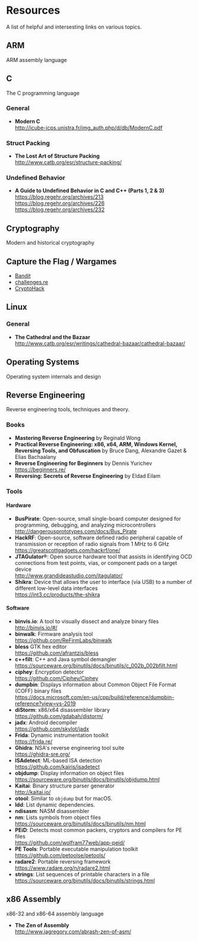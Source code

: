 # Resources
A list of helpful and intersesting links on various topics. 

## ARM
ARM assembly language

## C
The C programming language
### General
- **Modern C**<br>http://icube-icps.unistra.fr/img_auth.php/d/db/ModernC.pdf
### Struct Packing
- **The Lost Art of Structure Packing**<br>http://www.catb.org/esr/structure-packing/

### Undefined Behavior
- **A Guide to Undefined Behavior in C and C++ (Parts 1, 2 & 3)**<br>https://blog.regehr.org/archives/213 <br>https://blog.regehr.org/archives/226 <br>https://blog.regehr.org/archives/232 

## Cryptography
Modern and historical cryptography

## Capture the Flag / Wargames
- [Bandit](https://overthewire.org/wargames/bandit/)
- [challenges.re](challenges.re)
- [CryptoHack](https://cryptohack.org/)


## Linux
### General
- **The Cathedral and the Bazaar**<br>http://www.catb.org/esr/writings/cathedral-bazaar/cathedral-bazaar/

## Operating Systems
Operating system internals and design

## Reverse Engineering
Reverse engineering tools, techniques and theory.

### Books
- **Mastering Reverse Engineering** by Reginald Wong
- **Practical Reverse Engineering: x86, x64, ARM, Windows Kernel, Reversing Tools, and Obfuscation** by Bruce Dang, Alexandre Gazet & Elias Bachaalany
- **Reverse Engineering for Beginners** by Dennis Yurichev <br>https://beginners.re/
- **Reversing: Secrets of Reverse Engineering** by Eldad Eilam

### Tools
#### Hardware
- **BusPirate**: Open-source, small single-board computer designed for programming, debugging, and analyzing microcontrollers<br>http://dangerousprototypes.com/docs/Bus_Pirate
- **HackRF**: Open-source, software defined radio peripheral capable of transmission or reception of radio signals from 1 MHz to 6 GHz<br>https://greatscottgadgets.com/hackrf/one/
- **JTAGulator®**: Open source hardware tool that assists in identifying OCD connections from test points, vias, or component pads on a target device<br>http://www.grandideastudio.com/jtagulator/
- **Shikra**: Device that allows the user to interface (via USB) to a number of different low-level data interfaces<br>https://int3.cc/products/the-shikra

#### Software
- **binvis.io**: A tool to visually dissect and analyze binary files<br>http://binvis.io/#/
- **binwalk**: Firmware analysis tool<br>https://github.com/ReFirmLabs/binwalk
- **bless** GTK hex editor<br>https://github.com/afrantzis/bless
- **c++filt**: C++ and Java symbol demangler<br>https://sourceware.org/binutils/docs/binutils/c_002b_002bfilt.html
- **ciphey**: Encryption detector<br>https://github.com/Ciphey/Ciphey
- **dumpbin**:  Displays information about Common Object File Format (COFF) binary files<br>https://docs.microsoft.com/en-us/cpp/build/reference/dumpbin-reference?view=vs-2019
- **diStorm**: x86/x64 disassembler library<br>https://github.com/gdabah/distorm/
- **jadx**: Android decompiler<br>https://github.com/skylot/jadx
- **Frida**: Dynamic instrumentation toolkit<br>https://frida.re/
- **Ghidra**: NSA's reverse engineering tool suite<br>https://ghidra-sre.org/
- **ISAdetect**: ML-based ISA detection<br>https://github.com/kairis/isadetect
- **objdump**: Display information on object files<br>https://sourceware.org/binutils/docs/binutils/objdump.html
- **Kaitai**: Binary structure parser generator<br>http://kaitai.io/
- **otool**: Similar to `objdump` but for macOS.
- **ldd**: List dynamic dependencies.
- **ndisasm**: NASM disassembler
- **nm**: Lists symbols from object files<br>https://sourceware.org/binutils/docs/binutils/nm.html
- **PEiD**: Detects most common packers, cryptors and compilers for PE files<br>https://github.com/wolfram77web/app-peid/
- **PE Tools**: Portable executable manipulation toolkit<br>https://github.com/petoolse/petools/
- **radare2**: Portable reversing framework<br>https://www.radare.org/n/radare2.html
- **strings**: List sequences of printable characters in a file<br>https://sourceware.org/binutils/docs/binutils/strings.html

## x86 Assembly
x86-32 and x86-64 assembly language
- **The Zen of Assembly**<br>http://www.jagregory.com/abrash-zen-of-asm/
